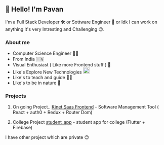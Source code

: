 ## 👋 Hello! I'm Pavan

I'm a Full Stack Developer 🛠️ or Sottware Engineer 🔧 or Idk I can work on anything it's very Intresting and Challenging 😉.

### About me
- Computer Science Engineer 👨‍🎓
- From India 🇮🇳 <img src="https://emojis.slackmojis.com/emojis/images/1622685103/43065/india.png?1622685103" width="15" />
- Visual Enthusiast ( Like more Frontend stuff ) 🎨
- Like's Explore New Technologies <img src="https://emojis.slackmojis.com/emojis/images/1643514165/1263/terminal.png?1643514165" width="20"/>
- Like's to teach and guide 👨‍🏫
- Like's to be in nature 💚

### Projects

1. On going Project.. [Kinet Saas Frontend](https://github.com/pavankumar-v/kinet_saas_frontend) - Software Management Tool ( React + auth0 + Redux + Router Dom)

2. College Project [student_app](https://github.com/pavankumar-v/Student_app) - student app for college (Flutter + Firebase)

I have other project which are private 😉


<!-- Primary Skills

`Ruby on Rails`, `javascript`, `React`, `Typescript`, `Figma tool`

`Node js`, `Auth0 Integration`, `API Integrations`, `MySQL`, `Databse Schema Design`,

`OOP`, `Design Patterns`, `Data Structures`


<!--  [![Pavan's GitHub stats](https://github-readme-stats.vercel.app/api?username=PavanKumar-V&theme=gotham&show_icons=true)](https://github.com/pavankumar-v/github-readme-stats)

<!-- [![Top Langs](https://github-readme-stats.vercel.app/api/top-langs/?username=pavankumar-v&layout=compact)](https://github.com/vidhi499/github-readme-stats) -->
